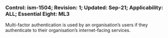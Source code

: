 ### Control: ism-1504; Revision: 1; Updated: Sep-21; Applicability: ALL; Essential Eight: ML3
<p>Multi-factor authentication is used by an organisation’s users if they authenticate to their organisation’s internet-facing services.</p>
